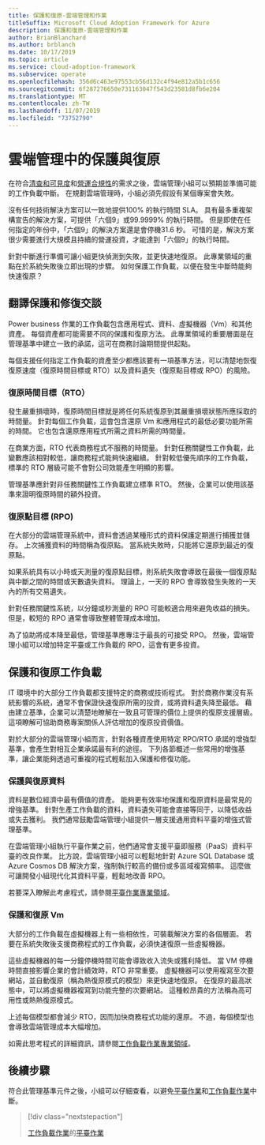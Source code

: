 ```yaml
---
title: 保護和復原-雲端管理和作業
titleSuffix: Microsoft Cloud Adoption Framework for Azure
description: 保護和復原-雲端管理和作業
author: BrianBlanchard
ms.author: brblanch
ms.date: 10/17/2019
ms.topic: article
ms.service: cloud-adoption-framework
ms.subservice: operate
ms.openlocfilehash: 356d6c463e97553cb56d132c4f94e812a5b1c656
ms.sourcegitcommit: 6f287276650e731163047f543d23581d8fb6e204
ms.translationtype: MT
ms.contentlocale: zh-TW
ms.lasthandoff: 11/07/2019
ms.locfileid: "73752790"
---
```

# <a name="protect-and-recover-in-cloud-management"></a>雲端管理中的保護與復原

在符合[清查和可見度](./inventory.md)和[營運合規性](./operational-compliance.md)的需求之後，雲端管理小組可以預期並準備可能的工作負載中斷。 在規劃雲端管理時，小組必須先假設有某個專案會失敗。

沒有任何技術解決方案可以一致地提供100% 的執行時間 SLA。 具有最多重複架構宣告的解決方案，可提供「六個9」或99.9999% 的執行時間。 但是即使在任何指定的年份中，「六個9」的解決方案還是會停機31.6 秒。 可惜的是，解決方案很少需要進行大規模且持續的營運投資，才能達到「六個9」的執行時間。

針對中斷進行準備可讓小組更快偵測到失敗，並更快速地復原。 此專業領域的重點在於系統失敗後立即出現的步驟。 如何保護工作負載，以便在發生中斷時能夠快速復原？

## <a name="translate-protection-and-recovery-conversations"></a>翻譯保護和修復交談

Power business 作業的工作負載包含應用程式、資料、虛擬機器（Vm）和其他資產。 每個資產都可能需要不同的保護和復原方法。 此專業領域的重要層面是在管理基準中建立一致的承諾，這可在商務討論期間提供起點。

每個支援任何指定工作負載的資產至少都應該要有一項基準方法，可以清楚地恢復復原速度（復原時間目標或 RTO）以及資料遺失（復原點目標或 RPO）的風險。

### <a name="recovery-time-objectives-rto"></a>復原時間目標（RTO）

發生嚴重損壞時，復原時間目標就是將任何系統復原到其嚴重損壞狀態所應採取的時間量。 針對每個工作負載，這會包含還原 Vm 和應用程式的最低必要功能所需的時間。 它也包含還原應用程式所需之資料所需的時間量。

在商業方面，RTO 代表商務程式不服務的時間量。 針對任務關鍵性工作負載，此變數應該相對較低，讓商務程式能夠快速繼續。 針對較低優先順序的工作負載，標準的 RTO 層級可能不會對公司效能產生明顯的影響。

管理基準應針對非任務關鍵性工作負載建立標準 RTO。 然後，企業可以使用該基準來證明復原時間的額外投資。

### <a name="recovery-point-objectives-rpo"></a>復原點目標 (RPO)

在大部分的雲端管理系統中，資料會透過某種形式的資料保護定期進行捕獲並儲存。 上次捕獲資料的時間稱為復原點。 當系統失敗時，只能將它還原到最近的復原點。

如果系統具有以小時或天測量的復原點目標，則系統失敗會導致在最後一個復原點與中斷之間的時間或天數遺失資料。 理論上，一天的 RPO 會導致發生失敗的一天內的所有交易遺失。

針對任務關鍵性系統，以分鐘或秒測量的 RPO 可能較適合用來避免收益的損失。 但是，較短的 RPO 通常會導致整體管理成本增加。

為了協助將成本降至最低，管理基準應專注于最長的可接受 RPO。 然後，雲端管理小組可以增加特定平臺或工作負載的 RPO，這會有更多投資。

## <a name="protect-and-recover-workloads"></a>保護和復原工作負載

IT 環境中的大部分工作負載都支援特定的商務或技術程式。 對於商務作業沒有系統影響的系統，通常不會保證快速復原所需的投資，或將資料遺失降至最低。 藉由建立基準，企業可以清楚地瞭解在一致且可管理的價位上提供的復原支援層級。 這項瞭解可協助商務專案關係人評估增加的復原投資價值。

對於大部分的雲端管理小組而言，針對各種資產使用特定 RPO/RTO 承諾的增強型基準，會產生對相互企業承諾最有利的途徑。 下列各節概述一些常用的增強基準，讓企業能夠透過可重複的程式輕鬆加入保護和修復功能。

### <a name="protect-and-recover-data"></a>保護與復原資料

資料是數位經濟中最有價值的資產。 能夠更有效率地保護和復原資料是最常見的增強基準。 針對生產工作負載的資料，資料遺失可能會直接等同于，以降低收益或失去獲利。 我們通常鼓勵雲端管理小組提供一層支援通用資料平臺的增強式管理基準。

在雲端管理小組執行平臺作業之前，他們通常會支援平臺即服務（PaaS）資料平臺的改良作業。 比方說，雲端管理小組可以輕鬆地針對 Azure SQL Database 或 Azure Cosmos DB 解決方案，強制執行較高的備份或多區域複寫頻率。 這麼做可讓開發小組現代化其資料平臺，輕鬆地改善 RPO。

若要深入瞭解此考慮程式，請參閱[平臺作業專業領域](./platform.md)。

### <a name="protect-and-recover-vms"></a>保護和復原 Vm

大部分的工作負載在虛擬機器上有一些相依性，可裝載解決方案的各個層面。 若要在系統失敗後支援商務程式的工作負載，必須快速復原一些虛擬機器。

這些虛擬機器的每一分鐘停機時間可能會導致收入流失或獲利降低。 當 VM 停機時間直接影響企業的會計績效時，RTO 非常重要。 虛擬機器可以使用複寫至次要網站，並自動復原（稱為熱復原模式的模型）來更快速地復原。 在復原的最高狀態中，可以將虛擬機器複寫到功能完整的次要網站。 這種較昂貴的方法稱為高可用性或熱熱復原模式。

上述每個模型都會減少 RTO，因而加快商務程式功能的還原。 不過，每個模型也會導致雲端管理成本大幅增加。

如需此思考程式的詳細資訊，請參閱[工作負載作業專業領域](./workload.md)。

## <a name="next-steps"></a>後續步驟

符合此管理基準元件之後，小組可以仔細查看，以避免[平臺作業](./platform.md)和[工作負載作業](./workload.md)中斷。

> [!div class="nextstepaction"]
> 
> [工作負載作業](./workload.md)的[平臺作業](./platform.md)
